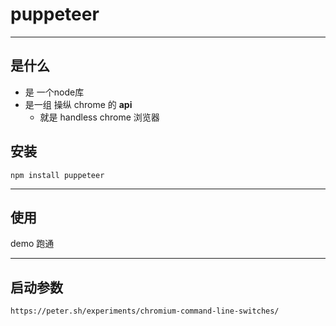 # puppeteer
---
## 是什么
* 是 一个node库
* 是一组 操纵 chrome 的 **api**
  * 就是 handless chrome 浏览器

## 安装
```
npm install puppeteer
```

---
## 使用
demo 跑通

---
## 启动参数
```
https://peter.sh/experiments/chromium-command-line-switches/
```